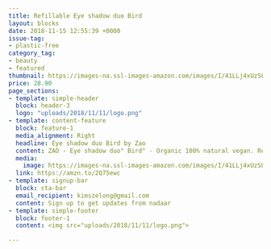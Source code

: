 ```yaml
---
title: Refillable Eye shadow duo Bird 
layout: blocks
date: 2018-11-15 12:55:39 +0000
issue-tag:
- plastic-free
category_tag:
- beauty
- featured
thumbnail: https://images-na.ssl-images-amazon.com/images/I/41LLj4xUzSL.jpg
price: 28.90
page_sections:
- template: simple-header
  block: header-3
  logo: "uploads/2018/11/11/logo.png"
- template: content-feature
  block: feature-1
  media_alignment: Right
  headline: Eye shadow duo Bird by Zao  
  content: ZAO - Eye shadow duo" Bird" - Organic 100% natural vegan. Refillable packaging. 
  media:
    image: https://images-na.ssl-images-amazon.com/images/I/41LLj4xUzSL.jpg
  link: https://amzn.to/2Q75ewc
- template: signup-bar
  block: cta-bar
  email_recipient: kimszelong@gmail.com
  content: Sign up to get updates from nadaar
- template: simple-footer
  block: footer-1
  content: <img src="uploads/2018/11/11/logo.png">

---
```

